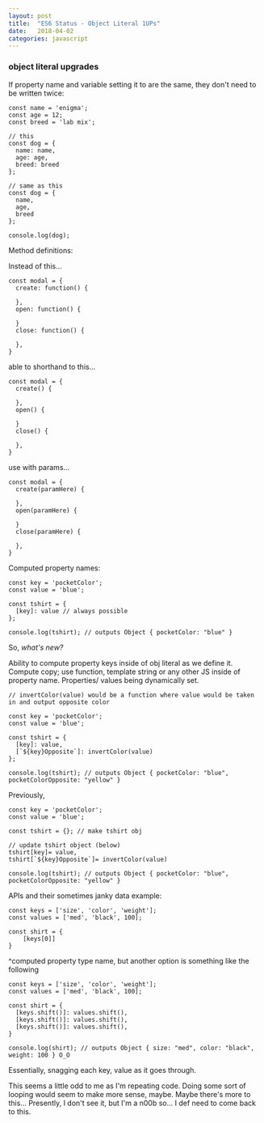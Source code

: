 ```yaml
---
layout: post
title:  "ES6 Status - Object Literal 1UPs"
date:   2018-04-02
categories: javascript
---
```


### object literal upgrades

If property name and variable setting it to are the same, they don't need to be written twice:
```
const name = 'enigma';
const age = 12;
const breed = 'lab mix';

// this 
const dog = {
  name: name, 
  age: age, 
  breed: breed
};

// same as this
const dog = {
  name, 
  age, 
  breed
};

console.log(dog);

```

Method definitions:

Instead of this...
```
const modal = {
  create: function() {

  },
  open: function() {
    
  }
  close: function() {
    
  },
}

```

able to shorthand to this...
```
const modal = {
  create() {

  },
  open() {
    
  }
  close() {
    
  },
}

```

use with params...
```
const modal = {
  create(paramHere) {

  },
  open(paramHere) {
    
  }
  close(paramHere) {
    
  },
}

```

Computed property names:
```
const key = 'pocketColor';
const value = 'blue';

const tshirt = {
  [key]: value // always possible
};

console.log(tshirt); // outputs Object { pocketColor: "blue" }

```

So, *what's new?*

Ability to compute property keys inside of obj literal as we define it. Compute copy; use function, template string or any other JS inside of property name. Properties/ values being dynamically set.

```
// invertColor(value) would be a function where value would be taken in and output opposite color

const key = 'pocketColor';
const value = 'blue';

const tshirt = {
  [key]: value,
  [`${key}Opposite`]: invertColor(value)
};

console.log(tshirt); // outputs Object { pocketColor: "blue", pocketColorOpposite: "yellow" }

```

Previously,
```
const key = 'pocketColor';
const value = 'blue';

const tshirt = {}; // make tshirt obj

// update tshirt object (below)
tshirt[key]= value,
tshirt[`${key}Opposite`]= invertColor(value)

console.log(tshirt); // outputs Object { pocketColor: "blue", pocketColorOpposite: "yellow" } 

```

APIs and their sometimes janky data example:
```
const keys = ['size', 'color', 'weight'];
const values = ['med', 'black', 100];

const shirt = {
	[keys[0]]
}

```

^computed property type name, but another option is something like the following
```
const keys = ['size', 'color', 'weight'];
const values = ['med', 'black', 100];

const shirt = {
  [keys.shift()]: values.shift(),
  [keys.shift()]: values.shift(),
  [keys.shift()]: values.shift(),
}

console.log(shirt); // outputs Object { size: "med", color: "black", weight: 100 } O_O

```
Essentially, snagging each key, value as it goes through.

This seems a little odd to me as I'm repeating code. Doing some sort of looping would seem to make more sense, maybe. Maybe there's more to this... Presently, I don't see it, but I'm a n00b so... I def need to come back to this.